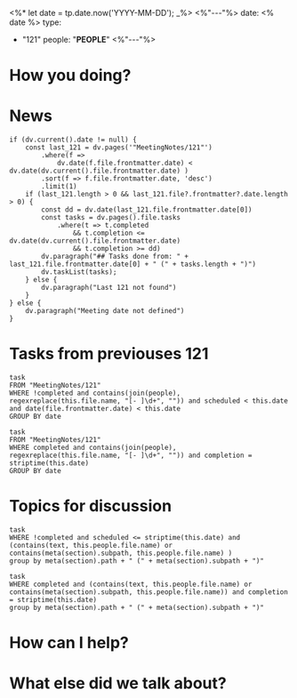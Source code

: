 <%*
let date = tp.date.now('YYYY-MM-DD');
_%>
<%"---"%>
date: <% date %>
type: 
 - "121"
people: "__PEOPLE__"
<%"---"%>

# How you doing?

# News
```dataviewjs
if (dv.current().date != null) {
	const last_121 = dv.pages('"MeetingNotes/121"')
		.where(f =>
			dv.date(f.file.frontmatter.date) < dv.date(dv.current().file.frontmatter.date) )
		.sort(f => f.file.frontmatter.date, 'desc')
		.limit(1)
	if (last_121.length > 0 && last_121.file?.frontmatter?.date.length > 0) {
		const dd = dv.date(last_121.file.frontmatter.date[0])
		const tasks = dv.pages().file.tasks
			.where(t => t.completed
				&& t.completion <= dv.date(dv.current().file.frontmatter.date)
				&& t.completion >= dd)
		dv.paragraph("## Tasks done from: " + last_121.file.frontmatter.date[0] + " (" + tasks.length + ")")
		dv.taskList(tasks);
	} else {
		dv.paragraph("Last 121 not found")
	}	
} else {
	dv.paragraph("Meeting date not defined")
}
```
# Tasks from previouses 121
```dataview
task
FROM "MeetingNotes/121"
WHERE !completed and contains(join(people), regexreplace(this.file.name, "[- ]\d+", "")) and scheduled < this.date and date(file.frontmatter.date) < this.date
GROUP BY date
```
```dataview
task
FROM "MeetingNotes/121"
WHERE completed and contains(join(people), regexreplace(this.file.name, "[- ]\d+", "")) and completion = striptime(this.date)
GROUP BY date
```
# Topics for discussion
```dataview
task
WHERE !completed and scheduled <= striptime(this.date) and (contains(text, this.people.file.name) or contains(meta(section).subpath, this.people.file.name) )
group by meta(section).path + " (" + meta(section).subpath + ")"
```
```dataview
task
WHERE completed and (contains(text, this.people.file.name) or contains(meta(section).subpath, this.people.file.name)) and completion = striptime(this.date)
group by meta(section).path + " (" + meta(section).subpath + ")"
```
# How can I help?
# What else did we talk about?
